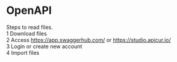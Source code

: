 # OpenAPI

Steps to read files. <br />
1 Download files <br />
2 Access https://app.swaggerhub.com/ or https://studio.apicur.io/ <br />
3 Login or create new account <br />
4 Import files
